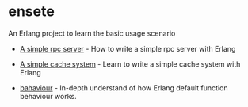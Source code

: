 # ensete

An Erlang project to learn the basic usage scenario

* [A simple rpc server](./apps/rpc) - How to write a simple rpc server with Erlang

* [A simple cache system](./apps/rpc) - Learn to write a simple cache system with Erlang

* [bahaviour](./learn/bahaviour) - In-depth understand of how Erlang default function behaviour works.